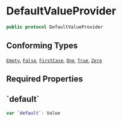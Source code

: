 # DefaultValueProvider

``` swift
public protocol DefaultValueProvider
```

## Conforming Types

[`Empty`](Empty), [`False`](False), [`FirstCase`](FirstCase), [`One`](One), [`True`](True), [`Zero`](Zero)

## Required Properties

## \`default\`

``` swift
var `default`: Value
```
